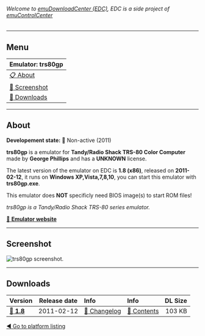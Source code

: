 ###### Welcome to [emuDownloadCenter (EDC)](https://github.com/PhoenixInteractiveNL/emuDownloadCenter/wiki/), EDC is a side project of [emuControlCenter](https://github.com/PhoenixInteractiveNL/emuControlCenter/wiki/)
***
## Menu
| **Emulator: trs80gp** |
|:---------|
| [:clipboard: About](#about) |
| [:sunrise: Screenshot](#screen) |
| [:floppy_disk: Downloads](#downloads) |
***
## About
**Developement state:** :red_circle: Non-active (2011)

**trs80gp** is a emulator for **Tandy/Radio Shack TRS-80 Color Computer** made by **George Phillips** and has a **UNKNOWN** license.

The latest version of the emulator on EDC is **1.8 (x86)**, released on **2011-02-12**, it runs on **Windows XP,Vista,7,8,10**, you can start this emulator with **trs80gp.exe**.

This emulator does **NOT** specificly need BIOS image(s) to start ROM files!

_trs80gp is a Tandy/Radio Shack TRS-80 series emulator._

[:link: **Emulator website**](http://members.shaw.ca/gp2000/trs80gp.html)
***
## Screenshot
![](https://raw.githubusercontent.com/PhoenixInteractiveNL/emuDownloadCenter/master/hooks/trs80gp/emulator_screen_01.jpg "trs80gp screenshot.")
***
## Downloads
| Version  | Release date  | Info       | Info       | DL Size    |
|:---------|:-------------:|:-----------|:-----------|-----------:|
| [:floppy_disk: **1.8**](https://github.com/PhoenixInteractiveNL/edc-repo0006/raw/master/trs80gp/1.8.7z) | 2011-02-12 | [:page_facing_up: Changelog](https://github.com/PhoenixInteractiveNL/edc-repo0006/blob/master/trs80gp/1.8_changelog.txt) | [:mag_right: Contents](https://github.com/PhoenixInteractiveNL/edc-repo0006/blob/master/trs80gp/1.8_contents.txt) | 103 KB |

[:arrow_backward: Go to platform listing](https://github.com/PhoenixInteractiveNL/emuDownloadCenter/wiki/EDC-Platform-List)
